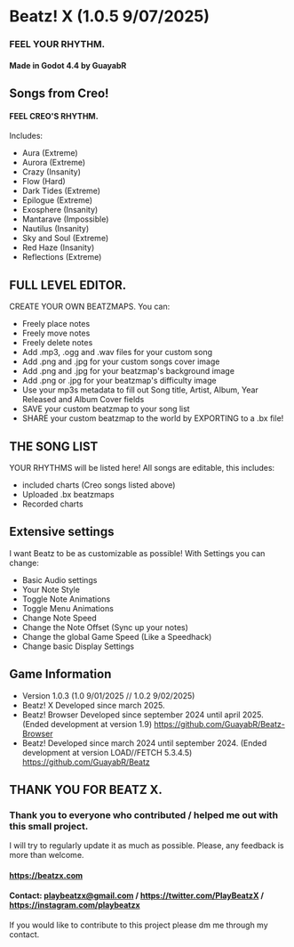 # Beatz! X (1.0.5 9/07/2025)
### FEEL YOUR RHYTHM.
#### Made in Godot 4.4 by GuayabR

## Songs from Creo!
#### FEEL CREO'S RHYTHM.
Includes:
- Aura (Extreme)
- Aurora (Extreme)
- Crazy (Insanity)
- Flow (Hard)
- Dark Tides (Extreme)
- Epilogue (Extreme)
- Exosphere (Insanity)
- Mantarave (Impossible)
- Nautilus (Insanity)
- Sky and Soul (Extreme)
- Red Haze (Insanity)
- Reflections (Extreme)
## FULL LEVEL EDITOR.
CREATE YOUR OWN BEATZMAPS.
You can:
- Freely place notes
- Freely move notes
- Freely delete notes
- Add .mp3, .ogg and .wav files for your custom song
- Add .png and .jpg for your custom songs cover image
- Add .png and .jpg for your beatzmap's background image
- Add .png or .jpg for your beatzmap's difficulty image
- Use your mp3s metadata to fill out Song title, Artist, Album, Year Released and Album Cover fields
- SAVE your custom beatzmap to your song list
- SHARE your custom beatzmap to the world by EXPORTING to a .bx file!
## THE SONG LIST
YOUR RHYTHMS will be listed here!
All songs are editable, this includes:
- included charts (Creo songs listed above)
- Uploaded .bx beatzmaps
- Recorded charts
## Extensive settings
I want Beatz to be as customizable as possible!
With Settings you can change:
- Basic Audio settings
- Your Note Style
- Toggle Note Animations
- Toggle Menu Animations
- Change Note Speed
- Change the Note Offset (Sync up your notes)
- Change the global Game Speed (Like a Speedhack)
- Change basic Display Settings
## Game Information
- Version 1.0.3 (1.0 9/01/2025 // 1.0.2 9/02/2025)
- Beatz! X Developed since march 2025.
- Beatz! Browser Developed since september 2024 until april 2025. (Ended development at version 1.9) https://github.com/GuayabR/Beatz-Browser
- Beatz! Developed since march 2024 until september 2024. (Ended development at version LOAD//FETCH 5.3.4.5) https://github.com/GuayabR/Beatz
## THANK YOU FOR BEATZ X.
### Thank you to everyone who contributed / helped me out with this small project.
I will try to regularly update it as much as possible.
Please, any feedback is more than welcome.

#### https://beatzx.com
#### Contact: playbeatzx@gmail.com / https://twitter.com/PlayBeatzX / https://instagram.com/playbeatzx
If you would like to contribute to this project please dm me through my contact.

